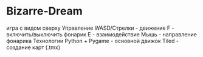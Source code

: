 # Bizarre-Dream
игра с видом сверху
Управление
WASD/Стрелки - движение
F - включить/выключить фонарик
E - взаимодействие
Мышь - направление фонарика
Технологии
Python + Pygame - основной движок
Tiled - создание карт (.tmx)
